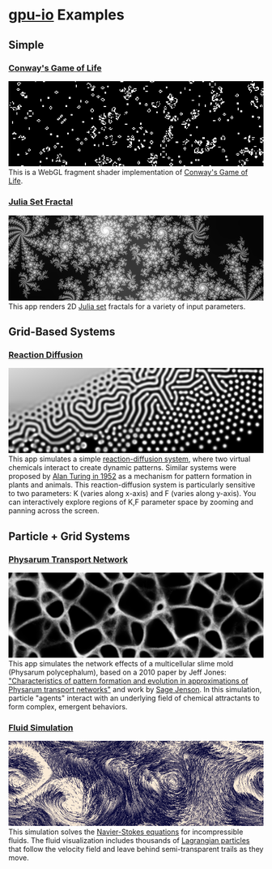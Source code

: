 # [gpu-io](https://github.com/amandaghassaei/gpu-io) Examples

## Simple

### [Conway's Game of Life](https://apps.amandaghassaei.com/gpu-io/examples/gol/)
![Conway's Game of Life](./gol/main.png)
This is a WebGL fragment shader implementation of <a href="https://en.wikipedia.org/wiki/Conway%27s_Game_of_Life">Conway's Game of Life</a>.

### [Julia Set Fractal](https://apps.amandaghassaei.com/gpu-io/examples/fractal/)
![Julia Set Fractal](./fractal/main.png)
This app renders 2D <a href="https://en.wikipedia.org/wiki/Julia_set">Julia set</a> fractals for a variety of input parameters.

## Grid-Based Systems

### [Reaction Diffusion](https://apps.amandaghassaei.com/gpu-io/examples/reaction-diffusion/)
![Reaction Diffusion](./reaction-diffusion/main.png)
This app simulates a simple <a href="https://en.wikipedia.org/wiki/Reaction%E2%80%93diffusion_system">reaction-diffusion system</a>, where two virtual chemicals interact to create dynamic patterns.  Similar systems were proposed by <a href="https://www.dna.caltech.edu/courses/cs191/paperscs191/turing.pdf">Alan Turing in 1952</a> as a mechanism for pattern formation in plants and animals.  This reaction-diffusion system is particularly sensitive to two parameters: K (varies along x-axis) and F (varies along y-axis).  You can interactively explore regions of K,F parameter space by zooming and panning across the screen.

## Particle + Grid Systems

### [Physarum Transport Network](https://apps.amandaghassaei.com/gpu-io/examples/physarum/)
![Physarum Transport Network](./physarum/main.png)
This app simulates the network effects of a multicellular slime mold (Physarum polycephalum), based on a 2010 paper by Jeff Jones: <a href="https://uwe-repository.worktribe.com/output/980579">"Characteristics of pattern formation and evolution in approximations of Physarum transport networks"</a> and work by <a href="https://cargocollective.com/sagejenson/physarum">Sage Jenson</a>.  In this simulation, particle "agents" interact with an underlying field of chemical attractants to form complex, emergent behaviors.

### [Fluid Simulation](https://apps.amandaghassaei.com/gpu-io/examples/fluid/)
![Fluid Simulation](./fluid/main.png)
This simulation solves the <a href="https://en.wikipedia.org/wiki/Navier%E2%80%93Stokes_equations">Navier-Stokes equations</a> for incompressible fluids. The fluid visualization includes thousands of <a href="https://en.wikipedia.org/wiki/Lagrangian_particle_tracking">Lagrangian particles</a> that follow the velocity field and leave behind semi-transparent trails as they move.